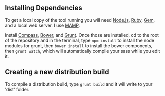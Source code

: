 Installing Dependencies
--------------------

To get a local copy of the tool running you will need [Node.js](https://nodejs.org/), [Ruby](https://www.ruby-lang.org), [Gem](https://rubygems.org/), and a local web server. I use [MAMP](https://www.mamp.info).

Install [Compass](http://compass-style.org/install/), [Bower](http://bower.io/), and [Grunt](http://gruntjs.com/getting-started). Once those are installed, cd to the root of the repository and in the terminal, type `npm install` to install the node modules for grunt, then `bower install` to install the bower components, then `grunt watch`, which will automatically compile your sass while you edit it. 


Creating a new distribution build
--------------------

To compile a distribution build, type `grunt build` and it will write to your 'dist' folder.